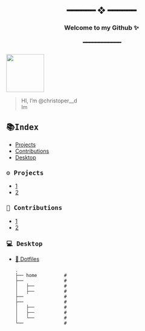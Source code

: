 <h2 align="center"> ━━━━━━  ❖  ━━━━━━ </h2>
<h3 align="center"> Welcome to my Github ✨ </h3>
<h5 align="center"> ━━━━━━━━━━━━ </h2>


<div>
    <img src="https://avatars.githubusercontent.com/u/91582821?s=400&u=60f4f38ace429f38dd38c2bb3657078fc974f8b8&v=4" width="100"/>
</div>

> HI, I’m @christoper__d <br>
> Im

    

 	
<h2 dir="auto"><samp>📚Index</samp></h2>

* [Projects](#projects)
* [Contributions](#Contributions)
* [Desktop](#Desktop)



<h3 id="projects"><samp>⚙ Projects</samp></h3>
<ul>
  <li><a href="#">1</a></li>
  <li><a href="#">2</a></li>
</ul>

<h3 id="Contributions"><samp>🎡 Contributions</samp></h3>
<ul>
  <li><a href="#">1</a></li>
  <li><a href="#">2</a></li>
</ul>
<h3 id="Desktop"><samp>💻 Desktop</samp></h3>

* [📂 Dotfiles]()
  
      .
      ├── home          # 
      ├──               # 
      │   ├──           # 
      │   ├──           # 
      ├──               #  
      ├──               # 
      │   ├──           # 
      │   ├──           # 
      │   └──           # 
      └──               # 

